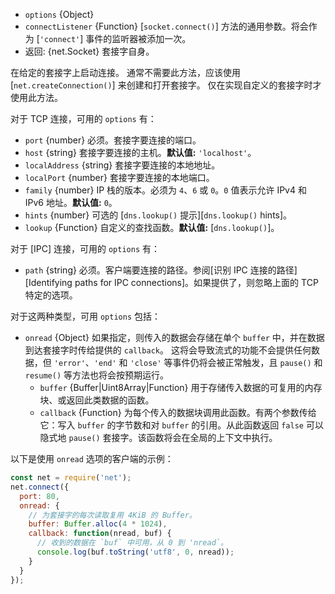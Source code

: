<!-- YAML
added: v0.1.90
changes:
  - version: v12.10.0
    pr-url: https://github.com/nodejs/node/pull/25436
    description: Added `onread` option.
  - version: v6.0.0
    pr-url: https://github.com/nodejs/node/pull/6021
    description: The `hints` option defaults to `0` in all cases now.
                 Previously, in the absence of the `family` option it would
                 default to `dns.ADDRCONFIG | dns.V4MAPPED`.
  - version: v5.11.0
    pr-url: https://github.com/nodejs/node/pull/6000
    description: The `hints` option is supported now.
-->

* `options` {Object}
* `connectListener` {Function} [`socket.connect()`] 方法的通用参数。将会作为 [`'connect'`] 事件的监听器被添加一次。
* 返回: {net.Socket} 套接字自身。

在给定的套接字上启动连接。
通常不需要此方法，应该使用 [`net.createConnection()`] 来创建和打开套接字。
仅在实现自定义的套接字时才使用此方法。

对于 TCP 连接，可用的 `options` 有：

* `port` {number} 必须。套接字要连接的端口。
* `host` {string} 套接字要连接的主机。**默认值:** `'localhost'`。
* `localAddress` {string} 套接字要连接的本地地址。
* `localPort` {number} 套接字要连接的本地端口。
* `family` {number} IP 栈的版本。必须为 `4`、`6` 或 `0`。`0` 值表示允许 IPv4 和 IPv6 地址。**默认值:** `0`。
* `hints` {number} 可选的 [`dns.lookup()` 提示][`dns.lookup()` hints]。
* `lookup` {Function} 自定义的查找函数。**默认值:** [`dns.lookup()`]。

对于 [IPC] 连接，可用的 `options` 有：

* `path` {string} 必须。客户端要连接的路径。参阅[识别 IPC 连接的路径][Identifying paths for IPC connections]。如果提供了，则忽略上面的 TCP 特定的选项。

对于这两种类型，可用 `options` 包括：

* `onread` {Object} 如果指定，则传入的数据会存储在单个 `buffer` 中，并在数据到达套接字时传给提供的 `callback`。 
   这将会导致流式的功能不会提供任何数据，但 `'error'`、`'end'` 和 `'close'` 等事件仍将会被正常触发，且 `pause()` 和 `resume()` 等方法也将会按预期运行。
  * `buffer` {Buffer|Uint8Array|Function} 用于存储传入数据的可复用的内存块、或返回此类数据的函数。
  * `callback` {Function} 为每个传入的数据块调用此函数。有两个参数传给它：写入 `buffer` 的字节数和对 `buffer` 的引用。从此函数返回 `false` 可以隐式地 `pause()` 套接字。该函数将会在全局的上下文中执行。

以下是使用 `onread` 选项的客户端的示例：

```js
const net = require('net');
net.connect({
  port: 80,
  onread: {
    // 为套接字的每次读取复用 4KiB 的 Buffer。
    buffer: Buffer.alloc(4 * 1024),
    callback: function(nread, buf) {
      // 收到的数据在 `buf` 中可用，从 0 到 'nread`。
      console.log(buf.toString('utf8', 0, nread));
    }
  }
});
```

